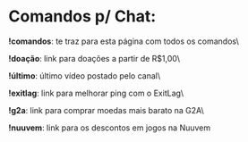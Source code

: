# **Comandos p/ Chat:**

**!comandos**: te traz para esta página com todos os comandos\

**!doação**: link para doações a partir de R$1,00\

**!último**: último vídeo postado pelo canal\

**!exitlag**: link para melhorar ping com o ExitLag\

**!g2a**: link para comprar moedas mais barato na G2A\

**!nuuvem**: link para os descontos em jogos na Nuuvem

